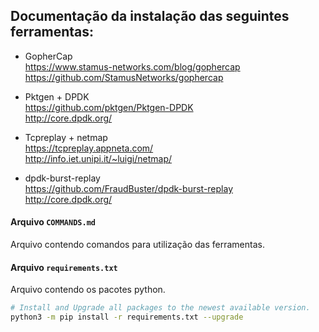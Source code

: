 ## Documentação da instalação das seguintes ferramentas:

- GopherCap  
https://www.stamus-networks.com/blog/gophercap  
https://github.com/StamusNetworks/gophercap

- Pktgen + DPDK  
https://github.com/pktgen/Pktgen-DPDK  
http://core.dpdk.org/  

- Tcpreplay + netmap  
https://tcpreplay.appneta.com/  
http://info.iet.unipi.it/~luigi/netmap/

- dpdk-burst-replay  
https://github.com/FraudBuster/dpdk-burst-replay  
http://core.dpdk.org/  

#### Arquivo `COMMANDS.md`
Arquivo contendo comandos para utilização das ferramentas.

#### Arquivo `requirements.txt` 
Arquivo contendo os pacotes python.

```bash
# Install and Upgrade all packages to the newest available version. 
python3 -m pip install -r requirements.txt --upgrade
```
